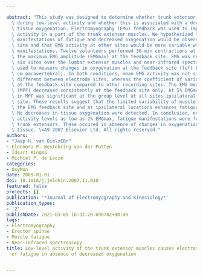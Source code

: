 ---
abstract: "This study was designed to determine whether trunk extensor fatigue occurs\
  \ during low-level activity and whether this is associated with a drop in muscle\
  \ tissue oxygenation. Electromyography (EMG) feedback was used to impose constant\
  \ activity in a part of the trunk extensor muscles. We hypothesized that electromyographic\
  \ manifestations of fatigue and decreased oxygenation would be observed at the feedback\
  \ site and that EMG activity at other sites would be more variable without fatigue\
  \ manifestations. Twelve volunteers performed 30-min contractions at 2% and 5% of\
  \ the maximum EMG amplitude (EMGmax) at the feedback site. EMG was recorded from\
  \ six sites over the lumbar extensor muscles and near-infrared spectroscopy was\
  \ used to measure changes in oxygenation at the feedback site (left L3 level, 3\
  \ cm paravertebral). In both conditions, mean EMG activity was not significantly\
  \ different between electrode sites, whereas the coefficient of variation was lower\
  \ at the feedback site compared to other recording sites. The EMG mean power frequency\
  \ (MPF) decreased consistently at the feedback site only. At 5% EMGmax, the decrease\
  \ in MPF was significant at the group level at all sites ipsilateral to the feedback\
  \ site. These results suggest that the limited variability of muscle activity at\
  \ the EMG feedback site and at ipsilateral locations enhances fatigue development.\
  \ No decreases in tissue oxygenation were detected. In conclusion, even at mean\
  \ activity levels as low as 2% EMGmax, fatigue manifestations were found in the\
  \ trunk extensors. These occured in absence of changes in oxygenation of the muscle\
  \ tissue. \xA9 2007 Elsevier Ltd. All rights reserved."
authors:
- "Jaap H. van Die\xEBn"
- Eleonora P. Westebring-van der Putten
- Idsart Kingma
- Michiel P. de Looze
categories:
- OxyMon
date: 2009-01-01
doi: 10.1016/j.jelekin.2007.11.010
featured: false
projects: []
publication: '*Journal of Electromyography and Kinesiology*'
publication_types:
- '2'
publishDate: 2021-03-05 16:32:20.690782+00:00
tags:
- Electromyography
- Erector spinae
- Muscle fatigue
- Near-infrared spectroscopy
title: Low-level activity of the trunk extensor muscles causes electromyographic manifestations
  of fatigue in absence of decreased oxygenation

---
